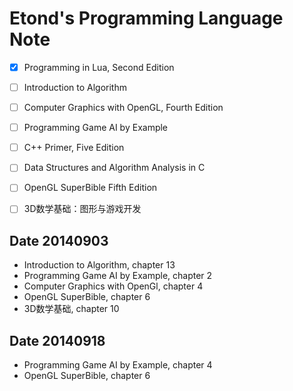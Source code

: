Etond's Programming Language Note
=================================

- [x] Programming in Lua, Second Edition
- [ ] Introduction to Algorithm
- [ ] Computer Graphics with OpenGL, Fourth Edition
- [ ] Programming Game AI by Example
- [ ] C++ Primer, Five Edition
- [ ] Data Structures and Algorithm Analysis in C
- [ ] OpenGL SuperBible Fifth Edition
- [ ] 3D数学基础：图形与游戏开发


## Date 20140903

- Introduction to Algorithm, chapter 13
- Programming Game AI by Example, chapter 2
- Computer Graphics with OpenGl, chapter 4 
- OpenGL SuperBible, chapter 6
- 3D数学基础, chapter 10

## Date 20140918

- Programming Game AI by Example, chapter 4
- OpenGL SuperBible, chapter 6
